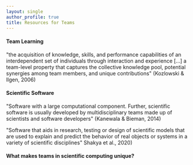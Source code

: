 ```yaml
---
layout: single
author_profile: true
title: Resources for Teams
---
```


#### Team Learning

"the acquisition of knowledge, skills, and performance capabilities of an interdependent set of individuals through interaction and experience [...] a team-level property that captures the collective knowledge pool, potential synergies among team members, and unique contributions" (Kozlowski & Ilgen, 2006)


#### Scientific Software



"Software with a large computational component. Further, scientific software is usually developed by multidisciplinary teams made up of scientists and software developers" (Kanewala & Bieman, 2014)

"Software that aids in research, testing or design of scientific models that are used to explain and predict the behavior of real objects or systems in a variety of scientific disciplines" Shakya et al., 2020)


#### What makes teams in scientific computing unique?